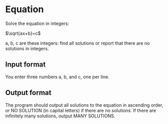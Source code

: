 # Equation

Solve the equation in integers:

$\sqrt{ax+b}=c$

a, b, c are these integers: find all solutions or report that there are no solutions in integers.

## Input format
You enter three numbers a, b, and c, one per line.

## Output format
The program should output all solutions to the equation in ascending order, or NO SOLUTION (in capital letters) if there are no solutions. If there are infinitely many solutions, output MANY SOLUTIONS.